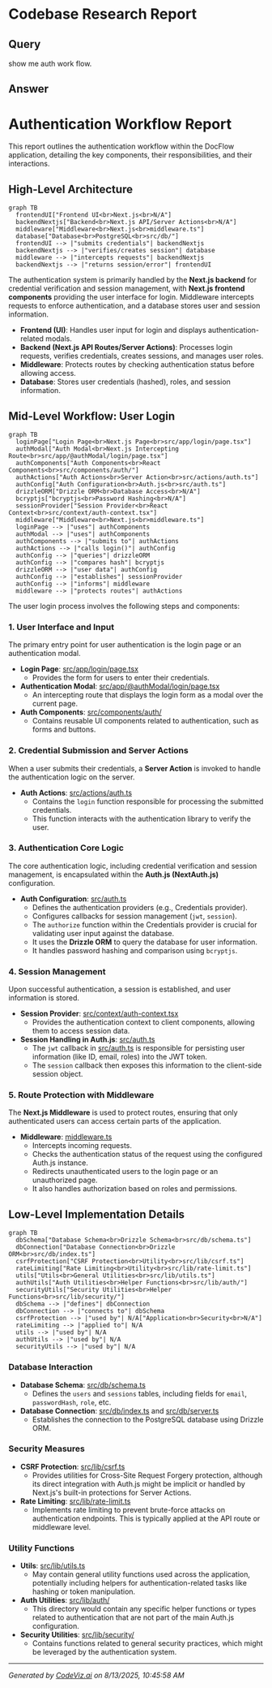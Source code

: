 # Codebase Research Report

## Query
show me auth work flow.

## Answer
# Authentication Workflow Report

This report outlines the authentication workflow within the DocFlow application, detailing the key components, their responsibilities, and their interactions.

## High-Level Architecture

```mermaid
graph TB
  frontendUI["Frontend UI<br>Next.js<br>N/A"]
  backendNextjs["Backend<br>Next.js API/Server Actions<br>N/A"]
  middleware["Middleware<br>Next.js<br>middleware.ts"]
  database["Database<br>PostgreSQL<br>src/db/"]
  frontendUI --> |"submits credentials"| backendNextjs
  backendNextjs --> |"verifies/creates session"| database
  middleware --> |"intercepts requests"| backendNextjs
  backendNextjs --> |"returns session/error"| frontendUI
```


The authentication system is primarily handled by the **Next.js backend** for credential verification and session management, with **Next.js frontend components** providing the user interface for login. Middleware intercepts requests to enforce authentication, and a database stores user and session information.

*   **Frontend (UI)**: Handles user input for login and displays authentication-related modals.
*   **Backend (Next.js API Routes/Server Actions)**: Processes login requests, verifies credentials, creates sessions, and manages user roles.
*   **Middleware**: Protects routes by checking authentication status before allowing access.
*   **Database**: Stores user credentials (hashed), roles, and session information.

## Mid-Level Workflow: User Login

```mermaid
graph TB
  loginPage["Login Page<br>Next.js Page<br>src/app/login/page.tsx"]
  authModal["Auth Modal<br>Next.js Intercepting Route<br>src/app/@authModal/login/page.tsx"]
  authComponents["Auth Components<br>React Components<br>src/components/auth/"]
  authActions["Auth Actions<br>Server Action<br>src/actions/auth.ts"]
  authConfig["Auth Configuration<br>Auth.js<br>src/auth.ts"]
  drizzleORM["Drizzle ORM<br>Database Access<br>N/A"]
  bcryptjs["bcryptjs<br>Password Hashing<br>N/A"]
  sessionProvider["Session Provider<br>React Context<br>src/context/auth-context.tsx"]
  middleware["Middleware<br>Next.js<br>middleware.ts"]
  loginPage --> |"uses"| authComponents
  authModal --> |"uses"| authComponents
  authComponents --> |"submits to"| authActions
  authActions --> |"calls login()"| authConfig
  authConfig --> |"queries"| drizzleORM
  authConfig --> |"compares hash"| bcryptjs
  drizzleORM --> |"user data"| authConfig
  authConfig --> |"establishes"| sessionProvider
  authConfig --> |"informs"| middleware
  middleware --> |"protects routes"| authActions
```


The user login process involves the following steps and components:

### 1. User Interface and Input

The primary entry point for user authentication is the login page or an authentication modal.

*   **Login Page**: [src/app/login/page.tsx](src/app/login/page.tsx)
    *   Provides the form for users to enter their credentials.
*   **Authentication Modal**: [src/app/@authModal/login/page.tsx](src/app/@authModal/login/page.tsx)
    *   An intercepting route that displays the login form as a modal over the current page.
*   **Auth Components**: [src/components/auth/](src/components/auth/)
    *   Contains reusable UI components related to authentication, such as forms and buttons.

### 2. Credential Submission and Server Actions

When a user submits their credentials, a **Server Action** is invoked to handle the authentication logic on the server.

*   **Auth Actions**: [src/actions/auth.ts](src/actions/auth.ts)
    *   Contains the `login` function responsible for processing the submitted credentials.
    *   This function interacts with the authentication library to verify the user.

### 3. Authentication Core Logic

The core authentication logic, including credential verification and session management, is encapsulated within the **Auth.js (NextAuth.js)** configuration.

*   **Auth Configuration**: [src/auth.ts](src/auth.ts)
    *   Defines the authentication providers (e.g., Credentials provider).
    *   Configures callbacks for session management (`jwt`, `session`).
    *   The `authorize` function within the Credentials provider is crucial for validating user input against the database.
    *   It uses the **Drizzle ORM** to query the database for user information.
    *   It handles password hashing and comparison using `bcryptjs`.

### 4. Session Management

Upon successful authentication, a session is established, and user information is stored.

*   **Session Provider**: [src/context/auth-context.tsx](src/context/auth-context.tsx)
    *   Provides the authentication context to client components, allowing them to access session data.
*   **Session Handling in Auth.js**: [src/auth.ts](src/auth.ts)
    *   The `jwt` callback in [src/auth.ts](src/auth.ts) is responsible for persisting user information (like ID, email, roles) into the JWT token.
    *   The `session` callback then exposes this information to the client-side session object.

### 5. Route Protection with Middleware

The **Next.js Middleware** is used to protect routes, ensuring that only authenticated users can access certain parts of the application.

*   **Middleware**: [middleware.ts](middleware.ts)
    *   Intercepts incoming requests.
    *   Checks the authentication status of the request using the configured Auth.js instance.
    *   Redirects unauthenticated users to the login page or an unauthorized page.
    *   It also handles authorization based on roles and permissions.

## Low-Level Implementation Details

```mermaid
graph TB
  dbSchema["Database Schema<br>Drizzle Schema<br>src/db/schema.ts"]
  dbConnection["Database Connection<br>Drizzle ORM<br>src/db/index.ts"]
  csrfProtection["CSRF Protection<br>Utility<br>src/lib/csrf.ts"]
  rateLimiting["Rate Limiting<br>Utility<br>src/lib/rate-limit.ts"]
  utils["Utils<br>General Utilities<br>src/lib/utils.ts"]
  authUtils["Auth Utilities<br>Helper Functions<br>src/lib/auth/"]
  securityUtils["Security Utilities<br>Helper Functions<br>src/lib/security/"]
  dbSchema --> |"defines"| dbConnection
  dbConnection --> |"connects to"| dbSchema
  csrfProtection --> |"used by"| N/A["Application<br>Security<br>N/A"]
  rateLimiting --> |"applied to"| N/A
  utils --> |"used by"| N/A
  authUtils --> |"used by"| N/A
  securityUtils --> |"used by"| N/A
```


### Database Interaction

*   **Database Schema**: [src/db/schema.ts](src/db/schema.ts)
    *   Defines the `users` and `sessions` tables, including fields for `email`, `passwordHash`, `role`, etc.
*   **Database Connection**: [src/db/index.ts](src/db/index.ts) and [src/db/server.ts](src/db/server.ts)
    *   Establishes the connection to the PostgreSQL database using Drizzle ORM.

### Security Measures

*   **CSRF Protection**: [src/lib/csrf.ts](src/lib/csrf.ts)
    *   Provides utilities for Cross-Site Request Forgery protection, although its direct integration with Auth.js might be implicit or handled by Next.js's built-in protections for Server Actions.
*   **Rate Limiting**: [src/lib/rate-limit.ts](src/lib/rate-limit.ts)
    *   Implements rate limiting to prevent brute-force attacks on authentication endpoints. This is typically applied at the API route or middleware level.

### Utility Functions

*   **Utils**: [src/lib/utils.ts](src/lib/utils.ts)
    *   May contain general utility functions used across the application, potentially including helpers for authentication-related tasks like hashing or token manipulation.
*   **Auth Utilities**: [src/lib/auth/](src/lib/auth/)
    *   This directory would contain any specific helper functions or types related to authentication that are not part of the main Auth.js configuration.
*   **Security Utilities**: [src/lib/security/](src/lib/security/)
    *   Contains functions related to general security practices, which might be leveraged by the authentication system.

---
*Generated by [CodeViz.ai](https://codeviz.ai) on 8/13/2025, 10:45:58 AM*
